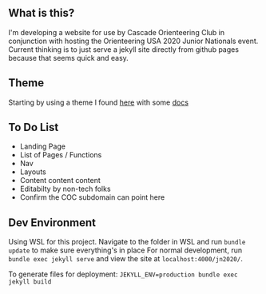 ## What is this?
I'm developing a website for use by Cascade Orienteering Club in conjunction with hosting the Orienteering USA 2020 Junior Nationals event. Current thinking is to just serve a jekyll site directly from github pages because that seems quick and easy.

## Theme
Starting by using a theme I found [here](https://github.com/chrisrhymes/bulma-clean-theme/) with some [docs](http://www.csrhymes.com/bulma-clean-theme/development/2019/02/09/getting-started-with-bulma-clean-theme/)

## To Do List
* Landing Page
* List of Pages / Functions
* Nav
* Layouts
* Content content content
* Editabilty by non-tech folks
* Confirm the COC subdomain can point here

## Dev Environment
Using WSL for this project. 
Navigate to the folder in WSL and run `bundle update` to make sure everything's in place
For normal development, run `bundle exec jekyll serve` and view the site at `localhost:4000/jn2020/`.

To generate files for deployment: `JEKYLL_ENV=production bundle exec jekyll build`
